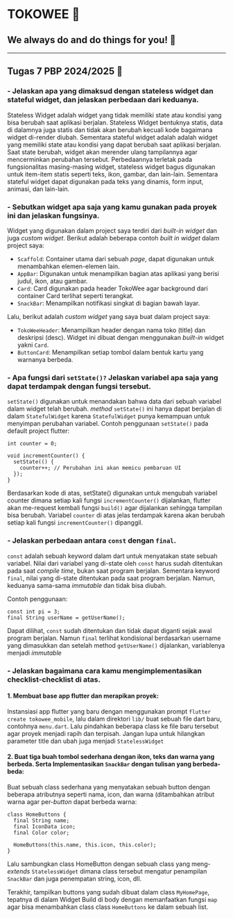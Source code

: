 # TOKOWEE 🏪
## We always do and do things for you! 📢

---

## Tugas 7 PBP 2024/2025 📖

### - Jelaskan apa yang dimaksud dengan stateless widget dan stateful widget, dan jelaskan perbedaan dari keduanya.
Stateless Widget adalah widget yang tidak memiliki state atau kondisi yang bisa berubah saat aplikasi berjalan. Stateless Widget bentuknya statis, data di dalamnya juga statis dan tidak akan berubah kecuali kode bagaimana widget di-render diubah. Sementara stateful widget adalah adalah widget yang memiliki state atau kondisi yang dapat berubah saat aplikasi berjalan. Saat state berubah, widget akan merender ulang tampilannya agar mencerminkan perubahan tersebut. Perbedaannya terletak pada fungsionalitas masing-masing widget, stateless widget bagus digunakan untuk item-item statis seperti teks, ikon, gambar, dan lain-lain. Sementara stateful widget dapat digunakan pada teks yang dinamis, form input, animasi, dan lain-lain.

### - Sebutkan widget apa saja yang kamu gunakan pada proyek ini dan jelaskan fungsinya.
Widget yang digunakan dalam project saya terdiri dari _built-in widget_ dan juga _custom widget_. Berikut adalah beberapa contoh _built in widget_ dalam project saya:
- `Scaffold`: Container utama dari sebuah _page_, dapat digunakan untuk menambahkan elemen-elemen lain.
- `AppBar`: Digunakan untuk menampilkan bagian atas aplikasi yang berisi judul, ikon, atau gambar.
- `Card`: Card digunakan pada header TokoWee agar background dari container Card terlihat seperti terangkat.
- `SnackBar`: Menampilkan notifikasi singkat di bagian bawah layar.

Lalu, berikut adalah _custom widget_ yang saya buat dalam project saya:
- `TokoWeeHeader`: Menampilkan header dengan nama toko (title) dan deskripsi (desc). Widget ini dibuat dengan menggunakan _built-in_ widget yakni `Card`.
- `ButtonCard`: Menampilkan setiap tombol dalam bentuk kartu yang warnanya berbeda.

### - Apa fungsi dari `setState()?` Jelaskan variabel apa saja yang dapat terdampak dengan fungsi tersebut.
`setState()` digunakan untuk menandakan bahwa data dari sebuah variabel dalam widget telah berubah. _method_ `setState()` ini hanya dapat berjalan di dalam `StatefulWidget` karena `StatefulWidget` punya kemampuan untuk menyimpan perubahan variabel.
Contoh penggunaan `setState()` pada default project flutter:

```
int counter = 0;

void incrementCounter() {
  setState(() {
    counter++; // Perubahan ini akan memicu pembaruan UI
  });
}
```
Berdasarkan kode di atas, setState() digunakan untuk mengubah variabel counter dimana setiap kali fungsi `incrementCounter()` dijalankan, flutter akan me-request kembali fungsi `build()` agar dijalankan sehingga tampilan bisa berubah. Variabel `counter` di atas jelas terdampak karena akan berubah setiap kali fungsi `incrementCounter()` dipanggil.

### - Jelaskan perbedaan antara `const` dengan `final`.
`const` adalah sebuah keyword dalam dart untuk menyatakan state sebuah variabel. Nilai dari variabel yang di-state oleh `const` harus sudah ditentukan pada saat _compile time_, bukan saat program berjalan. Sementara keyword `final`, nilai yang di-state ditentukan pada saat program berjalan. Namun, keduanya sama-sama _immutable_ dan tidak bisa diubah.

Contoh penggunaan:
```
const int pi = 3;
final String userName = getUserName();
```

Dapat dilihat, `const` sudah ditentukan dan tidak dapat diganti sejak awal program berjalan. Namun `final` terlihat kondisional berdasarkan username yang dimasukkan dan setelah method `getUserName()` dijalankan, variablenya menjadi _immutable_

### - Jelaskan bagaimana cara kamu mengimplementasikan checklist-checklist di atas.

#### 1. Membuat base app flutter dan merapikan proyek:
Instansiasi app flutter yang baru dengan menggunakan prompt `flutter create tokowee_mobile`, lalu dalam direktori `lib/` buat sebuah file dart baru, contohnya `menu.dart`. Lalu pindahkan beberapa class ke file baru tersebut agar proyek menjadi rapih dan terpisah. Jangan lupa untuk hilangkan parameter title dan ubah juga menjadi `StatelessWidget`

#### 2. Buat tiga buah tombol sederhana dengan ikon, teks dan warna yang berbeda. Serta Implementasikan `SnackBar` dengan tulisan yang berbeda-beda:
Buat sebuah class sederhana yang menyatakan sebuah button dengan beberapa atributnya seperti nama, icon, dan warna (ditambahkan atribut warna agar per-_button_ dapat berbeda warna:
```
class HomeButtons {
  final String name;
  final IconData icon;
  final Color color;

  HomeButtons(this.name, this.icon, this.color);
}
```
Lalu sambungkan class HomeButton dengan sebuah class yang meng-_extends_ `StatelessWidget` dimana class tersebut mengatur penampilan `SnackBar` dan juga penempatan string, icon, dll.

Terakhir, tampilkan buttons yang sudah dibuat dalam class `MyHomePage`, tepatnya di dalam Widget Build di body dengan memanfaatkan fungsi `map` agar bisa menambahkan class class `HomeButtons` ke dalam sebuah list.
